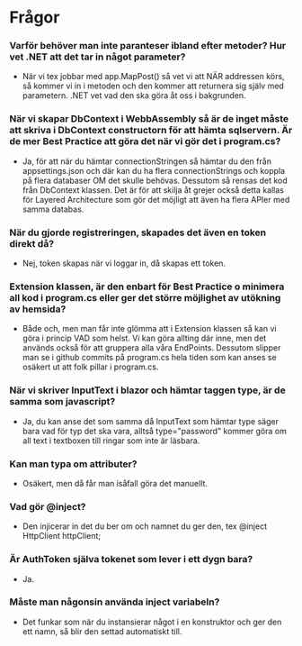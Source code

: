 # Frågor

### Varför behöver man inte paranteser ibland efter metoder? Hur vet .NET att det tar in något parameter?

- När vi tex jobbar med app.MapPost() så vet vi att NÄR addressen körs, så kommer vi in i metoden och den kommer att returnera sig själv med parametern. .NET vet vad den ska göra åt oss i bakgrunden.

### När vi skapar DbContext i WebbAssembly så är de inget måste att skriva i DbContext constructorn för att hämta sqlservern. Är de mer Best Practice att göra det när vi gör det i program.cs?

- Ja, för att när du hämtar connectionStringen så hämtar du den från appsettings.json och där kan du ha flera connectionStrings och koppla på flera databaser OM det skulle behövas. Dessutom så rensas det kod från DbContext klassen. Det är för att skilja åt grejer också detta kallas för Layered Architecture som gör det möjligt att även ha flera APIer med samma databas.

### När du gjorde registreringen, skapades det även en token direkt då?

- Nej, token skapas när vi loggar in, då skapas ett token.

### Extension klassen, är den enbart för Best Practice o minimera all kod i program.cs eller ger det större möjlighet av utökning av hemsida?

- Både och, men man får inte glömma att i Extension klassen så kan vi göra i princip VAD som helst. Vi kan göra allting där inne, men det används också för att gruppera alla våra EndPoints. Dessutom slipper man se i github commits på program.cs hela tiden som kan anses se osäkert ut att folk pillar i program.cs.

### När vi skriver InputText i blazor och hämtar taggen type, är de samma som javascript?

- Ja, du kan anse det som samma då InputText som hämtar type säger bara vad för typ det ska vara, alltså type="password" kommer göra om all text i textboxen till ringar som inte är läsbara.

### Kan man typa om attributer?

- Osäkert, men då får man isåfall göra det manuellt.

### Vad gör @inject?

- Den injicerar in det du ber om och namnet du ger den, tex @inject HttpClient httpClient;

### Är AuthToken själva tokenet som lever i ett dygn bara?

- Ja.

### Måste man någonsin använda inject variabeln?

- Det funkar som när du instansierar något i en konstruktor och ger den ett namn, så blir den settad automatiskt till.
